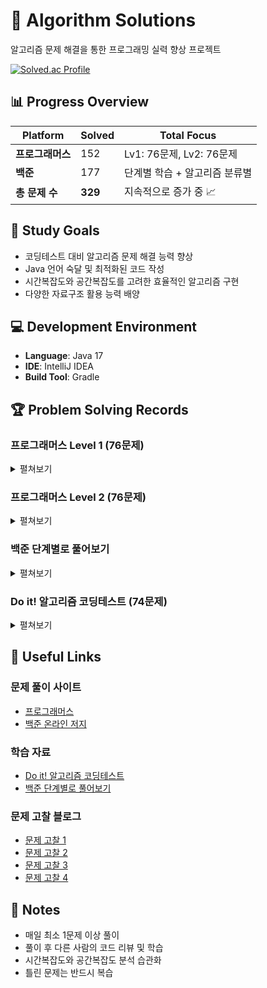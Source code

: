 # 🚀 Algorithm Solutions

알고리즘 문제 해결을 통한 프로그래밍 실력 향상 프로젝트

[![Solved.ac Profile](http://mazassumnida.wtf/api/v2/generate_badge?boj=gohead12)](https://solved.ac/YOUR_BOJ_ID)

## 📊 Progress Overview

| Platform | Solved | Total Focus |
|----------|--------|-------------|
| **프로그래머스** | 152 | Lv1: 76문제, Lv2: 76문제 |
| **백준** | 177 | 단계별 학습 + 알고리즘 분류별 |
| **총 문제 수** | **329** | 지속적으로 증가 중 📈 |

## 🎯 Study Goals

- 코딩테스트 대비 알고리즘 문제 해결 능력 향상
- Java 언어 숙달 및 최적화된 코드 작성
- 시간복잡도와 공간복잡도를 고려한 효율적인 알고리즘 구현
- 다양한 자료구조 활용 능력 배양

## 💻 Development Environment

- **Language**: Java 17
- **IDE**: IntelliJ IDEA
- **Build Tool**: Gradle

## 🏆 Problem Solving Records

### 프로그래머스 Level 1 (76문제)
<details>
<summary>펼쳐보기</summary>

#### 기초 구현
- 약수의 합, 두 정수 사이의 합, 정수 내림차순으로 배치하기
- 하샤드 수, 콜라츠 추측, 음양 더하기, 내적

#### 문자열 처리
- 문자열 내 p와 y의 개수, 가운데 글자 가져오기
- 수박수박수박수박수?, 이상한 문자 만들기
- 문자열 내림차순으로 배치하기, 시저 암호

#### 배열/리스트
- 나누어 떨어지는 숫자 배열, 제일 작은 수 제거하기
- K번째수, 두 개 뽑아서 더하기, 같은 숫자는 싫어

#### 카카오 기출
- 가장 많이 받은 선물 (2024 KAKAO WINTER INTERNSHIP)
- [1차] 비밀지도, [1차] 다트 게임
- 신규 아이디 추천 (2021), 신고 결과 받기 (2022)
- 개인정보 수집 유효기한 (2023), 성격 유형 검사 (2022)
- 크레인 인형 뽑기 (2019), 키패드 누르기 (2020)

#### PCCP 기출
- PCCP 기출문제 1번 / 붕대 감기
- [PCCE 기출문제] 9번 / 지폐 접기, 이웃한 칸
- [PCCP 기출문제] 10번 / 데이터 분석, 공원
- [PCCP 기출문제] 1번 / 동영상 재생기
</details>

### 프로그래머스 Level 2 (76문제)
<details>
<summary>펼쳐보기</summary>

#### 스택/큐
- 올바른 괄호, 괄호 회전하기, 괄호 변환
- 기능개발, 프로세스, 다리를 지나는 트럭

#### 완전탐색/백트래킹
- 피로도, 타켓 넘버, 전력망을 둘로 나누기
- 소수 찾기, 모음사전

#### 그리디
- 구명보트, 큰 수 만들기, 호텔 대실

#### DP
- 피보나치 수, 멀리 뛰기, 2 x n 타일링
- 땅따먹기, 가장 큰 정사각형 찾기

#### BFS/DFS
- 게임 맵 최단거리, 무인도 여행, 리코쳇 로봇
- 미로 탈출

#### 카카오 기출
- [1차] 캐시, 뉴스 클러스터링, 프렌즈4블록
- [3차] 압축, n진수 게임, 파일명 정렬, 방금그곡
- 오픈채팅방, 주차 요금 계산, k진수에서 소수 개수 구하기
- 메뉴 리뉴얼, 거리두기 확인하기, 수식 최대화
- 두 큐 합 같게 만들기, 문자열 압축
</details>

### 백준 단계별로 풀어보기 
<details>
<summary>펼쳐보기</summary>

1. **입출력과 사칙연산** (13문제) ✅
2. **조건문** (7문제) ✅
3. **반복문** (12문제) ✅
4. **1차원 배열** (6문제) ✅
5. **문자열** (11문제) ✅
6. **심화1** (8문제) ✅
7. **2차원 배열** (4문제) ✅
8. **일반 수학 1** (7문제) ✅
9. **약수, 배수와 소수** (5문제) ✅
10. **기하: 직사각형과 삼각형** (8문제) ✅
11. **시간 복잡도** (7문제) ✅
12. **브루트 포스** (6문제) ✅
13. **정렬** (11문제) ✅
14. **집합과 맵** (8문제) ✅
15. **약수, 배수와 소수 2** (9문제) ✅
16. **스택, 큐, 덱** (11문제) ✅
17. **조합론** (3문제) ✅
18. **심화 2** (3문제) ✅
</details>

### Do it! 알고리즘 코딩테스트 (74문제)
<details>
<summary>펼쳐보기</summary>

#### 자료구조
- 배열과 리스트: 11720, 1546
- 구간 합: 11659, 11660, 10986
- 투 포인터: 2018, 1940, 1253
- 슬라이딩 윈도우: 12891, 11003
- 스택과 큐: 1874, 17298, 2164, 11286

#### 정렬
- 버블/선택/삽입: 2750, 1377, 1427, 11399
- 퀵/병합/기수: 11004, 2751, 1517, 10989

#### 탐색
- DFS: 11724, 2023, 13023
- BFS: 1260, 2178, 1167
- 이진 탐색: 1920, 2343, 1300

#### 그래프
- 표현: 18352, 1325, 1707, 2251
- 유니온 파인드: 1717, 1976, 1043
- 위상 정렬: 2252, 1516, 1948
- 최단경로: 1753, 1916, 11657, 11404
- MST: 1197, 17472, 1414

#### 고급 알고리즘
- 트리: 11725, 1068, 14425, 1991
- 세그먼트 트리: 2042, 10868, 11505
- LCA: 11437, 11438
- 조합론: 11050, 11051, 2775, 1010
- DP: 1463, 14501, 2193, 11726
</details>

## 🔗 Useful Links

### 문제 풀이 사이트
- [프로그래머스](https://programmers.co.kr/)
- [백준 온라인 저지](https://www.acmicpc.net/)

### 학습 자료
- [Do it! 알고리즘 코딩테스트](https://www.yes24.com/Product/Goods/108571085)
- [백준 단계별로 풀어보기](https://www.acmicpc.net/step)

### 문제 고찰 블로그
- [문제 고찰 1](https://velog.io/@vryez1_/JAVA-%ED%94%84%EB%A1%9C%EA%B7%B8%EB%9E%98%EB%A8%B8%EC%8A%A4-1-%EA%B3%A0%EC%B0%B0)
- [문제 고찰 2](https://velog.io/@vryez1_/JAVA-%ED%94%84%EB%A1%9C%EA%B7%B8%EB%9E%98%EB%A8%B8%EC%8A%A4-2-%EB%B2%88%EC%A7%B8-%EA%B3%A0%EC%B0%B0)
- [문제 고찰 3](https://velog.io/@vryez1_/Java-%ED%94%84%EB%A1%9C%EA%B7%B8%EB%9E%98%EB%A8%B8%EC%8A%A4-3-%EA%B3%A0%EC%B0%B0)
- [문제 고찰 4](https://velog.io/@vryez1_/Java-%ED%94%84%EB%A1%9C%EA%B7%B8%EB%9E%98%EB%A8%B8%EC%8A%A4-%EB%AC%B8%EC%A0%9C-4-%EA%B3%A0%EC%B0%B0)

## 📝 Notes

- 매일 최소 1문제 이상 풀이
- 풀이 후 다른 사람의 코드 리뷰 및 학습
- 시간복잡도와 공간복잡도 분석 습관화
- 틀린 문제는 반드시 복습
